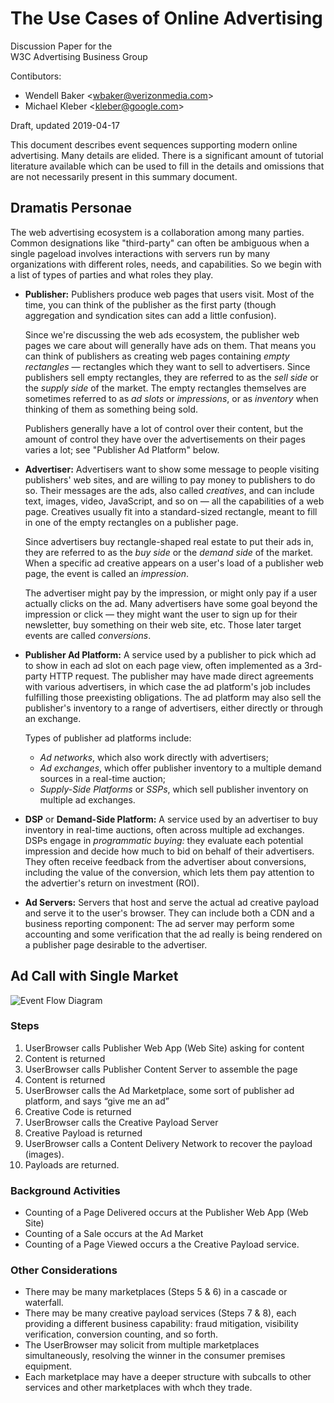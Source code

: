 # The Use Cases of Online Advertising

Discussion Paper for the  
W3C Advertising Business Group

Contibutors:
* Wendell Baker <[wbaker@verizonmedia.com](mailto:wbaker@verizonmedia.com)\>  
* Michael Kleber <[kleber@google.com](mailto:kleber@google.com)\>

Draft, updated 2019-04-17

This document describes event sequences supporting modern online advertising. Many details are elided. There is a significant amount of tutorial literature available which can be used to fill in the details and omissions that are not necessarily present in this summary document.

## Dramatis Personae

The web advertising ecosystem is a collaboration among many parties.  Common designations like "third-party" can often be ambiguous when a single pageload involves interactions with servers run by many organizations with different roles, needs, and capabilities.  So we begin with a list of types of parties and what roles they play.

* **Publisher:**
  Publishers produce web pages that users visit.  Most of the time, you can think of the publisher as the first party (though aggregation and syndication sites can add a little confusion).
  
  Since we're discussing the web ads ecosystem, the publisher web pages we care about will generally have ads on them.  That means you can think of publishers as creating web pages containing _empty rectangles_ — rectangles which they want to sell to advertisers.  Since publishers sell empty rectangles, they are referred to as the _sell side_ or the _supply side_ of the market.  The empty rectangles themselves are sometimes referred to as _ad slots_ or _impressions_, or as _inventory_ when thinking of them as something being sold.
  
  Publishers generally have a lot of control over their content, but the amount of control they have over the advertisements on their pages varies a lot; see "Publisher Ad Platform" below.
  
* **Advertiser:**
  Advertisers want to show some message to people visiting publishers' web sites, and are willing to pay money to publishers to do so.  Their messages are the ads, also called _creatives_, and can include text, images, video, JavaScript, and so on — all the capabilities of a web page.  Creatives  usually fit into a standard-sized rectangle, meant to fill in one of the empty rectangles on a publisher page.
  
  Since advertisers buy rectangle-shaped real estate to put their ads in, they are referred to as the _buy side_ or the _demand side_ of the market.  When a specific ad creative appears on a user's load of a publisher web page, the event is called an _impression_.
  
  The advertiser might pay by the impression, or might only pay if a user actually clicks on the ad.  Many advertisers have some goal beyond the impression or click — they might want the user to sign up for their newsletter, buy something on their web site, etc.  Those later target events are called _conversions_.
  
* **Publisher Ad Platform:**
  A service used by a publisher to pick which ad to show in each ad slot on each page view, often implemented as a 3rd-party HTTP request.  The publisher may have made direct agreements with various advertisers, in which case the ad platform's job includes fulfilling those preexisting obligations.  The ad platform may also sell the publisher's inventory to a range of advertisers, either directly or through an exchange.
  
  Types of publisher ad platforms include:
  - _Ad networks_, which also work directly with advertisers;
  - _Ad exchanges_, which offer publisher inventory to a multiple demand sources in a real-time auction;
  - _Supply-Side Platforms_ or _SSPs_, which sell publisher inventory on multiple ad exchanges.
  
* **DSP** or **Demand-Side Platform:**
  A service used by an advertiser to buy inventory in real-time auctions, often across multiple ad exchanges.  DSPs engage in _programmatic buying:_ they evaluate each potential impression and decide how much to bid on behalf of their advertisers.  They often receive feedback from the advertiser about conversions, including the value of the conversion, which lets them pay attention to the advertier's return on investment (ROI).
  
* **Ad Servers:**
  Servers that host and serve the actual ad creative payload and serve it to the user's browser.  They can include both a CDN and a business reporting component: The ad server may perform some accounting and some verification that the ad really is being rendered on a publisher page desirable to the advertiser.


## Ad Call with Single Market

![Event Flow Diagram](https://w3c.github.io/web-advertising/UseCasesofOnlineAdvertising/image1.png)

### Steps

1.  UserBrowser calls Publisher Web App (Web Site) asking for content
2.  Content is returned
3.  UserBrowser calls Publisher Content Server to assemble the page
4.  Content is returned
5.  UserBrowser calls the Ad Marketplace, some sort of publisher ad platform, and says “give me an ad”
6.  Creative Code is returned
7.  UserBrowser calls the Creative Payload Server
8.  Creative Payload is returned
9.  UserBrowser calls a Content Delivery Network to recover the payload (images).
10.  Payloads are returned.

### Background Activities

*   Counting of a Page Delivered occurs at the Publisher Web App (Web Site)
*   Counting of a Sale occurs at the Ad Market
*   Counting of a Page Viewed occurs a the Creative Payload service.

### Other Considerations

*   There may be many marketplaces (Steps 5 & 6) in a cascade or waterfall.
*   There may be many creative payload services (Steps 7 & 8), each providing a different business capability: fraud mitigation, visibility verification, conversion counting, and so forth.
*   The UserBrowser may solicit from multiple marketplaces simultaneously, resolving the winner in the consumer premises equipment.
*   Each marketplace may have a deeper structure with subcalls to other services and other marketplaces with whch they trade.
